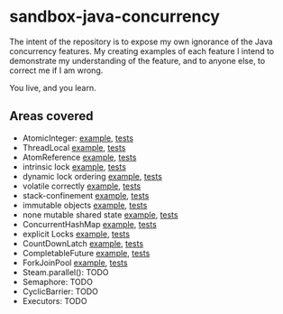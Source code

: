 # sandbox-java-concurrency

The intent of the repository is to expose my own ignorance of the Java concurrency features. My creating examples of
each feature I intend to demonstrate my understanding of the feature, and to anyone else, to correct me if I am wrong.

You live, and you learn.

## Areas covered
 - AtomicInteger: [example](./src/main/java/io/flyingnimbus/atomic/integer), [tests](./src/test/java/io/flyingnimbus/atomic/integer)
 - ThreadLocal [example](./src/main/java/io/flyingnimbus/threadlocal), [tests](./src/test/java/io/flyingnimbus/threadlocal)
 - AtomReference [example](./src/main/java/io/flyingnimbus/atomic/reference), [tests](./src/test/java/io/flyingnimbus/atomic/reference)
 - intrinsic lock [example](./src/main/java/io/flyingnimbus/synchronizedblock), [tests](./src/test/java/io/flyingnimbus/synchronizedblock)
 - dynamic lock ordering [example](./src/main/java/io/flyingnimbus/synchronizedblock), [tests](./src/test/java/io/flyingnimbus/synchronizedblock)
 - volatile correctly [example](./src/main/java/io/flyingnimbus/volatiles), [tests](./src/test/java/io/flyingnimbus/volatiles)
 - stack-confinement [example](./src/main/java/io/flyingnimbus/threadsafe), [tests](./src/test/java/io/flyingnimbus/threadsafe)
 - immutable objects [example](./src/main/java/io/flyingnimbus/threadsafe), [tests](./src/test/java/io/flyingnimbus/threadsafe)
 - none mutable shared state [example](./src/main/java/io/flyingnimbus/threadsafe), [tests](./src/test/java/io/flyingnimbus/threadsafe)
 - ConcurrentHashMap [example](./src/main/java/io/flyingnimbus/collections), [tests](./src/test/java/io/flyingnimbus/collections)
 - explicit Locks [example](./src/main/java/io/flyingnimbus/explicitlock), [tests](./src/test/java/io/flyingnimbus/explicitlock)
 - CountDownLatch [example](./src/main/java/io/flyingnimbus/synchonrizers), [tests](./src/test/java/io/flyingnimbus/synchonrizers)
 - CompletableFuture [example](./src/main/java/io/flyingnimbus/completablefuture), [tests](./src/test/java/io/flyingnimbus/completablefuture)
 - ForkJoinPool [example](./src/main/java/io/flyingnimbus/forkjoinpool), [tests](./src/test/java/io/flyingnimbus/forkjoinpool)
 - Steam.parallel(): TODO
 - Semaphore: TODO 
 - CyclicBarrier: TODO
 - Executors: TODO

